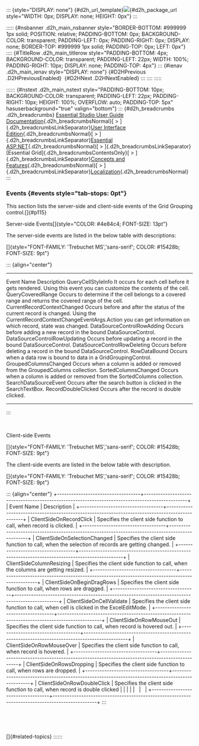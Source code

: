 ::: {style="DISPLAY: none"}
[](ms-xhelp:///?Id=d2h_url_template){#d2h_url_template}![](!package_url!){#d2h_package_url style="WIDTH: 0px; DISPLAY: none; HEIGHT: 0px"}
:::

::::: {#nsbanner .d2h_main_nsbanner style="BORDER-BOTTOM: #999999 1px solid; POSITION: relative; PADDING-BOTTOM: 0px; BACKGROUND-COLOR: transparent; PADDING-LEFT: 0px; PADDING-RIGHT: 0px; DISPLAY: none; BORDER-TOP: #999999 1px solid; PADDING-TOP: 0px; LEFT: 0px"}
:::: {#TitleRow .d2h_main_titlerow style="PADDING-BOTTOM: 4px; BACKGROUND-COLOR: transparent; PADDING-LEFT: 22px; WIDTH: 100%; PADDING-RIGHT: 10px; DISPLAY: none; PADDING-TOP: 4px"}
::: {#ienav .d2h_main_ienav style="DISPLAY: none"}
[](ms-xhelp:///?Id=702aba3f-783d-4f9e-b654-b0ecccd81b0d){#D2HPrevious .D2HPreviousEnabled}  [](ms-xhelp:///?Id=441600f8-d90f-4620-8409-37c4381209d8){#D2HNext .D2HNextEnabled}
:::
::::
:::::

:::::: {#nstext .d2h_main_nstext style="PADDING-BOTTOM: 10px; BACKGROUND-COLOR: transparent; PADDING-LEFT: 22px; PADDING-RIGHT: 10px; HEIGHT: 100%; OVERFLOW: auto; PADDING-TOP: 5px" hasuserbackground="true" valign="bottom"}
::: {#d2h_breadcrumbs .d2h_breadcrumbs}
[Essential Studio User Guide Documentation](ms-xhelp:///?Id=12457748-09e3-4d74-a240-8e049cedf030){.d2h_breadcrumbsNormal}[ \> ]{.d2h_breadcrumbsLinkSeparator}[User Interface Edition](ms-xhelp:///?Id=c29296b7-531c-413b-a0ec-488ca1f7f669){.d2h_breadcrumbsNormal}[ \> ]{.d2h_breadcrumbsLinkSeparator}[Essential ASP.NET](ms-xhelp:///?Id=25c35330-c127-4dad-9a92-ed79dc7261a6){.d2h_breadcrumbsNormal}[ \> ]{.d2h_breadcrumbsLinkSeparator}[Essential Grid]{.d2h_breadcrumbsContentsOnly}[ \> ]{.d2h_breadcrumbsLinkSeparator}[Concepts and Features](ms-xhelp:///?Id=9e489974-524d-457c-9881-e458b1321685){.d2h_breadcrumbsNormal}[ \> ]{.d2h_breadcrumbsLinkSeparator}[Localization](ms-xhelp:///?Id=a0edf727-e68d-42b1-b365-6f774bb95a8d){.d2h_breadcrumbsNormal}
:::

### Events {#events style="tab-stops: 0pt"}

This section lists the server-side and client-side events of the Grid Grouping control.[]{#p115}

Server-side Events[]{style="COLOR: #4e84c4; FONT-SIZE: 13pt"}

The server-side events are listed in the below table with descriptions:

[]{style="FONT-FAMILY: 'Trebuchet MS','sans-serif'; COLOR: #15428b; FONT-SIZE: 9pt"} 

::: {align="center"}
  ------------------------------ ---------------------------------------------------------------------------------------------------------------------------------------------------------------------------------------
  Event Name                     Description
  QueryCellStyleInfo             It occurs for each cell before it gets rendered. Using this event you can customize the contents of the cell.
  QueryCoveredRange              Occurs to determine if the cell belongs to a covered range and returns the covered range of the cell.
  CurrentRecordContextChanged    Occurs before and after the status of the current record is changed. Using the CurrentRecordContextChangeEventArgs.Action you can get information on which record, state was changed.
  DataSourceControlRowAdding     Occurs before adding a new record in the bound DataSourceControl.
  DataSourceControlRowUpdating   Occurs before updating a record in the bound DataSourceControl.
  DataSourceControlRowDeleting   Occurs before deleting a record in the bound DataSourceControl.
  RowDataBound                   Occurs when a data row is bound to data in a GridGroupingControl.
  GroupedColumnsChanged          Occurs when a column is added or removed from the GroupedColumns collection.
  SortedColumnsChanged           Occurs when a column is added or removed from the SortedColumns collection.
  SearchDataSourceEvent          Occurs after the search button is clicked in the SearchTextBox.
  RecordDoubleClicked            Occurs after the record is double clicked.
  ------------------------------ ---------------------------------------------------------------------------------------------------------------------------------------------------------------------------------------
:::

 

Client-side Events

[]{style="FONT-FAMILY: 'Trebuchet MS','sans-serif'; COLOR: #15428b; FONT-SIZE: 9pt"} 

The client-side events are listed in the below table with description.

[]{style="FONT-FAMILY: 'Trebuchet MS','sans-serif'; COLOR: #15428b; FONT-SIZE: 9pt"} 

::: {align="center"}
+-----------------------------------+------------------------------------------------------------------------------------------------+
| Event Name                        | Description                                                                                    |
+-----------------------------------+------------------------------------------------------------------------------------------------+
| ClientSideOnRecordClick           | Specifies the client side function to call, when record is clicked.                            |
+-----------------------------------+------------------------------------------------------------------------------------------------+
| ClientSideOnSelectionChanged      | Specifies the client side function to call, when the selection of records are getting changed. |
+-----------------------------------+------------------------------------------------------------------------------------------------+
| ClientSideColumnResizing          | Specifies the client side function to call, when the columns are getting resized.              |
+-----------------------------------+------------------------------------------------------------------------------------------------+
| ClientSideOnBeginDragRows         | Specifies the client side function to call, when rows are dragged.                             |
+-----------------------------------+------------------------------------------------------------------------------------------------+
| ClientSideOnCellValidate          | Specifies the client side function to call, when cell is clicked in the ExcelEditMode.         |
+-----------------------------------+------------------------------------------------------------------------------------------------+
| ClientSideOnRowMouseOut           | Specifies the client side function to call, when record is hovered out.                        |
+-----------------------------------+------------------------------------------------------------------------------------------------+
| ClientSideOnRowMouseOver          | Specifies the client side function to call, when record is hovered.                            |
+-----------------------------------+------------------------------------------------------------------------------------------------+
| ClientSideOnRowsDropping          | Specifies the client side function to call, when rows are dropped.                             |
+-----------------------------------+------------------------------------------------------------------------------------------------+
| ClientSideOnRowDoubleClick        | Specifies the client side function to call, when record is double clicked                      |
|                                   |                                                                                                |
|                                   |                                                                                                |
+-----------------------------------+------------------------------------------------------------------------------------------------+
:::

 

 

[]{#related-topics}
::::::
